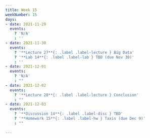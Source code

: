 ```yaml
---
title: Week 15
weekNumber: 15
days:
- date: 2021-11-29
  events:
    ? 'N/A'
    : ''
- date: 2021-11-30
  events:
    ? '**Lecture 27**{: .label .label-lecture } Big Data'
    ? '**Lab 14**{: .label .label-lab } TBD (due Nov 30)'
    : ''
- date: 2021-12-01
  events:
    ? 'N/A'
    : ""
- date: 2021-12-02
  events:
    ? '**Lecture 28**{: .label .label-lecture } Conclusion'
    : ""
- date: 2021-12-03
  events:
    ? '**Discussion 14**{: .label .label-disc } TBD'
    ? '**Homework 15**{: .label .label-hw } Taxis (due Dec 9)'
    : ""

---
```

